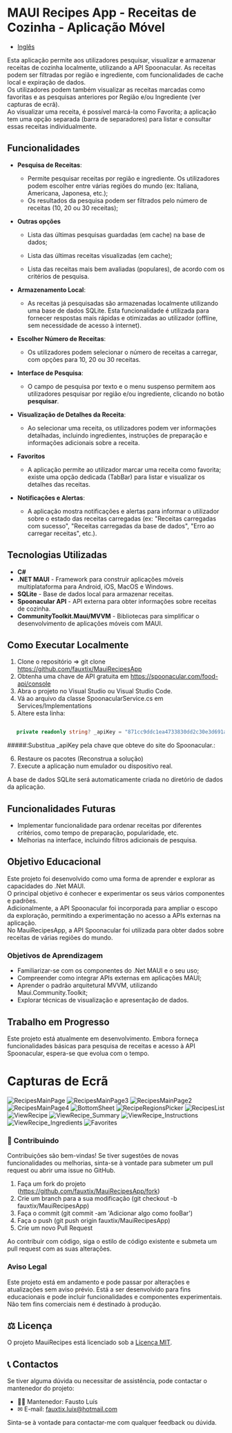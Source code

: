 # **MAUI Recipes App - Receitas de Cozinha - Aplicação Móvel**

- [Inglês](./README.md)

Esta aplicação permite aos utilizadores pesquisar, visualizar e armazenar receitas de cozinha localmente, utilizando a API Spoonacular. As receitas podem ser filtradas por região e ingrediente, com funcionalidades de cache local e expiração de dados.  
Os utilizadores podem também visualizar as receitas marcadas como favoritas e as pesquisas anteriores por Região e/ou Ingrediente (ver capturas de ecrã).  
Ao visualizar uma receita, é possível marcá-la como Favorita; a aplicação tem uma opção separada (barra de separadores) para listar e consultar essas receitas individualmente.

## **Funcionalidades**

- **Pesquisa de Receitas**:
  - Permite pesquisar receitas por região e ingrediente. Os utilizadores podem escolher entre várias regiões do mundo (ex: Italiana, Americana, Japonesa, etc.);
  - Os resultados da pesquisa podem ser filtrados pelo número de receitas (10, 20 ou 30 receitas);

- **Outras opções**
  
  - Lista das últimas pesquisas guardadas (em cache) na base de dados;
  
  - Lista das últimas receitas visualizadas (em cache);
  
  - Lista das receitas mais bem avaliadas (populares), de acordo com os critérios de pesquisa.

- **Armazenamento Local**:
  - As receitas já pesquisadas são armazenadas localmente utilizando uma base de dados SQLite.
    Esta funcionalidade é utilizada para fornecer respostas mais rápidas e otimizadas ao utilizador (offline, sem necessidade de acesso à internet).

- **Escolher Número de Receitas**:
  - Os utilizadores podem selecionar o número de receitas a carregar, com opções para 10, 20 ou 30 receitas.

- **Interface de Pesquisa**:
  - O campo de pesquisa por texto e o menu suspenso permitem aos utilizadores pesquisar por região e/ou ingrediente, clicando no botão **pesquisar**.

- **Visualização de Detalhes da Receita**:
  - Ao selecionar uma receita, os utilizadores podem ver informações detalhadas, incluindo ingredientes, instruções de preparação e informações adicionais sobre a receita.

- **Favoritos**
  - A aplicação permite ao utilizador marcar uma receita como favorita; existe uma opção dedicada (TabBar) para listar e visualizar os detalhes das receitas.

- **Notificações e Alertas**:
  - A aplicação mostra notificações e alertas para informar o utilizador sobre o estado das receitas carregadas (ex: "Receitas carregadas com sucesso", "Receitas carregadas da base de dados", "Erro ao carregar receitas", etc.).

## **Tecnologias Utilizadas**

- **C#**
- **.NET MAUI** - Framework para construir aplicações móveis multiplataforma para Android, iOS, MacOS e Windows.
- **SQLite** - Base de dados local para armazenar receitas.
- **Spoonacular API** - API externa para obter informações sobre receitas de cozinha.
- **CommunityToolkit.Maui/MVVM** - Bibliotecas para simplificar o desenvolvimento de aplicações móveis com MAUI.

## **Como Executar Localmente**

1. Clone o repositório => git clone https://github.com/fauxtix/MauiRecipesApp
2. Obtenha uma chave de API gratuita em https://spoonacular.com/food-api/console
3. Abra o projeto no Visual Studio ou Visual Studio Code.
4. Vá ao arquivo da classe SpoonacularService.cs em Services/Implementations
5. Altere esta linha:

~~~C#

   private readonly string? _apiKey = "871cc9ddc1ea4733830dd2c30e3d691a";

~~~

#####:Substitua _apiKey pela chave que obteve do site do Spoonacular.:

6. Restaure os pacotes (Reconstrua a solução)
7. Execute a aplicação num emulador ou dispositivo real.


A base de dados SQLite será automaticamente criada no diretório de dados da aplicação.

## **Funcionalidades Futuras**

- Implementar funcionalidade para ordenar receitas por diferentes critérios, como tempo de preparação, popularidade, etc.
- Melhorias na interface, incluindo filtros adicionais de pesquisa.

## **Objetivo Educacional**

Este projeto foi desenvolvido como uma forma de aprender e explorar as capacidades do .Net MAUI.  
O principal objetivo é conhecer e experimentar os seus vários componentes e padrões.  
Adicionalmente, a API Spoonacular foi incorporada para ampliar o escopo da exploração, permitindo a experimentação no acesso a APIs externas na aplicação.  
No MauiRecipesApp, a API Spoonacular foi utilizada para obter dados sobre receitas de várias regiões do mundo.

### Objetivos de Aprendizagem

- Familiarizar-se com os componentes do .Net MAUI e o seu uso;
- Compreender como integrar APIs externas em aplicações MAUI;
- Aprender o padrão arquitetural MVVM, utilizando Maui.Community.Toolkit;
- Explorar técnicas de visualização e apresentação de dados.

## **Trabalho em Progresso**

Este projeto está atualmente em desenvolvimento. Embora forneça funcionalidades básicas para pesquisa de receitas e acesso à API Spoonacular, espera-se que evolua com o tempo.

# **Capturas de Ecrã**

![RecipesMainPage](https://github.com/user-attachments/assets/df7902cd-5188-456c-9456-7fc21d33bfc7)
![RecipesMainPage3](https://github.com/user-attachments/assets/57f01f46-d42a-4517-8a97-01afc9577e3d)
![RecipesMainPage2](https://github.com/user-attachments/assets/7c246101-73e4-45cc-8ba7-e22f1595c1bf)
![RecipesMainPage4](https://github.com/user-attachments/assets/383186db-6378-45c4-bb79-70902895ee87)
![BottomSheet](https://github.com/user-attachments/assets/39470b04-c34c-4086-80c0-e823e557e3f3)
![RecipeRegionsPicker](https://github.com/user-attachments/assets/d935c6c8-b9d5-4aa0-ba2b-11749c93b666)
![RecipesList](https://github.com/user-attachments/assets/b61327a6-6397-45ad-b1ec-113c6235e53f)
![ViewRecipe](https://github.com/user-attachments/assets/c4b810e8-529d-4393-a7ef-2cf7224afdf0)
![ViewRecipe_Summary](https://github.com/user-attachments/assets/23b7fdfe-656b-47b0-b1fa-acc66d732841)
![ViewRecipe_Instructions](https://github.com/user-attachments/assets/e58a59c4-d234-4a45-a330-2fd647538aef)
![ViewRecipe_Ingredients](https://github.com/user-attachments/assets/d05162b3-9ddc-48e8-964c-43b0763634c9)
![Favorites](https://github.com/user-attachments/assets/3932ba20-228a-4fad-982a-473136f9a200)

### 🌟 **Contribuindo**

Contribuições são bem-vindas! Se tiver sugestões de novas funcionalidades ou melhorias, sinta-se à vontade para submeter um pull request ou abrir uma issue no GitHub.

1. Faça um fork do projeto (https://github.com/fauxtix/MauiRecipesApp/fork)
2. Crie um branch para a sua modificação (git checkout -b fauxtix/MauiRecipesApp)
3. Faça o commit (git commit -am 'Adicionar algo como fooBar')
4. Faça o push (git push origin fauxtix/MauiRecipesApp)
5. Crie um novo Pull Request

Ao contribuir com código, siga o estilo de código existente e submeta um pull request com as suas alterações.

### **Aviso Legal**

Este projeto está em andamento e pode passar por alterações e atualizações sem aviso prévio. Está a ser desenvolvido para fins educacionais e pode incluir funcionalidades e componentes experimentais.  
Não tem fins comerciais nem é destinado à produção.

## ⚖ **Licença**

O projeto MauiRecipes está licenciado sob a [Licença MIT](./LICENSE.md).

## 📞 **Contactos**

Se tiver alguma dúvida ou necessitar de assistência, pode contactar o mantenedor do projeto:

- 👨‍💻 Mantenedor: Fausto Luís
- ✉ E-mail: fauxtix.luix@hotmail.com

Sinta-se à vontade para contactar-me com qualquer feedback ou dúvida.
